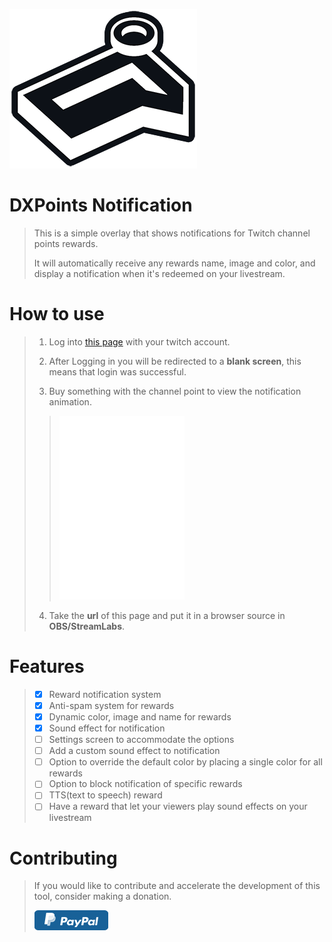 ![logo]( images/readme/DXPN_ReadMe.png ) 

# DXPoints Notification

> This is a simple overlay that shows notifications for Twitch channel points rewards.
> 
> It will automatically receive any rewards name, image and color, and display a notification when it's redeemed on your livestream.


 
# How to use
> 1. Log into [this page](https://dx3006.github.io/DXPN/) with your twitch account.
> 
> 2. After Logging in you will be redirected to a **blank screen**, this means that login was successful.
> 
> 3. Buy something with the channel point to view the notification animation​.
> > 
> > ![animation]( images/readme/animation_preview.png ) 
>
> 4. Take the **url** of this page and put it in a browser source in **OBS/StreamLabs**.


# Features

> - [x] Reward notification system
> - [x] Anti-spam system for rewards
> - [x] Dynamic color, image and name for rewards
> - [x] Sound effect for notification
> - [ ] Settings screen to accommodate the options
> - [ ] Add a custom sound effect to notification
> - [ ] Option to override the default color by placing a single color for all rewards
> - [ ] Option to block notification of specific rewards
> - [ ] TTS(text to speech) reward
> - [ ] Have a reward that let your viewers play sound effects on your livestream

# Contributing
> If you would like to contribute and accelerate the development of this tool, consider making a donation.
> 
> [ ![Paypal]( images/readme/paypal_button.png ) ](https://www.paypal.com/cgi-bin/webscr?cmd=_s-xclick&hosted_button_id=7G2SFFMS46ZZ8)

